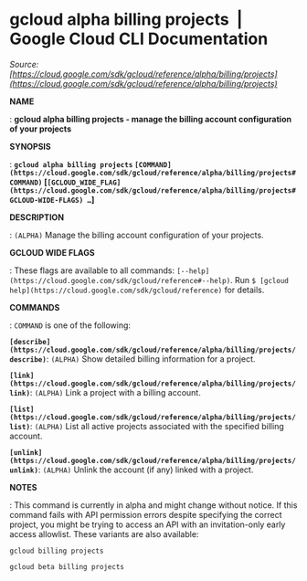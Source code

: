 # gcloud alpha billing projects  |  Google Cloud CLI Documentation

*Source: [https://cloud.google.com/sdk/gcloud/reference/alpha/billing/projects](https://cloud.google.com/sdk/gcloud/reference/alpha/billing/projects)*

**NAME**

: **gcloud alpha billing projects - manage the billing account configuration of your projects**

**SYNOPSIS**

: **`gcloud alpha billing projects` `[COMMAND](https://cloud.google.com/sdk/gcloud/reference/alpha/billing/projects#COMMAND)` [`[GCLOUD_WIDE_FLAG](https://cloud.google.com/sdk/gcloud/reference/alpha/billing/projects#GCLOUD-WIDE-FLAGS) …`]**

**DESCRIPTION**

: `(ALPHA)` Manage the billing account configuration of your projects.

**GCLOUD WIDE FLAGS**

: These flags are available to all commands: `[--help](https://cloud.google.com/sdk/gcloud/reference#--help)`.
Run `$ [gcloud help](https://cloud.google.com/sdk/gcloud/reference)` for details.

**COMMANDS**

: ``COMMAND`` is one of the following:

**`[describe](https://cloud.google.com/sdk/gcloud/reference/alpha/billing/projects/describe)`**:
`(ALPHA)` Show detailed billing information for a project.

**`[link](https://cloud.google.com/sdk/gcloud/reference/alpha/billing/projects/link)`**:
`(ALPHA)` Link a project with a billing account.

**`[list](https://cloud.google.com/sdk/gcloud/reference/alpha/billing/projects/list)`**:
`(ALPHA)` List all active projects associated with the specified
billing account.

**`[unlink](https://cloud.google.com/sdk/gcloud/reference/alpha/billing/projects/unlink)`**:
`(ALPHA)` Unlink the account (if any) linked with a project.

**NOTES**

: This command is currently in alpha and might change without notice. If this
command fails with API permission errors despite specifying the correct project,
you might be trying to access an API with an invitation-only early access
allowlist. These variants are also available:

```
gcloud billing projects
```

```
gcloud beta billing projects
```
